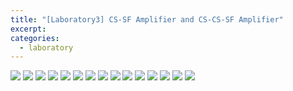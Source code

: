 ```yaml
---
title: "[Laboratory3] CS-SF Amplifier and CS-CS-SF Amplifier"
excerpt:
categories:
  - laboratory
---
```

![](../../../img/laboratory/ecdl3-unit12-mosfet(4:4)-pre-01.png)
![](../../../img/laboratory/ecdl3-unit12-mosfet(4:4)-pre-02.png)
![](../../../img/laboratory/ecdl3-unit12-mosfet(4:4)-pre-03.png)
![](../../../img/laboratory/ecdl3-unit12-mosfet(4:4)-pre-04.png)
![](../../../img/laboratory/ecdl3-unit12-mosfet(4:4)-pre-05.png)
![](../../../img/laboratory/ecdl3-unit12-mosfet(4:4)-pre-06.png)
![](../../../img/laboratory/ecdl3-unit12-mosfet(4:4)-pre-07.png)
![](../../../img/laboratory/ecdl3-unit12-mosfet(4:4)-pre-08.png)
![](../../../img/laboratory/ecdl3-unit12-mosfet(4:4)-pre-09.png)
![](../../../img/laboratory/ecdl3-unit12-mosfet(4:4)-pre-10.png)
![](../../../img/laboratory/ecdl3-unit12-mosfet(4:4)-pre-11.png)
![](../../../img/laboratory/ecdl3-unit12-mosfet(4:4)-pre-12.png)
![](../../../img/laboratory/ecdl3-unit12-mosfet(4:4)-pre-13.png)
![](../../../img/laboratory/ecdl3-unit12-mosfet(4:4)-pre-14.png)
![](../../../img/laboratory/ecdl3-unit12-mosfet(4:4)-pre-15.png)
